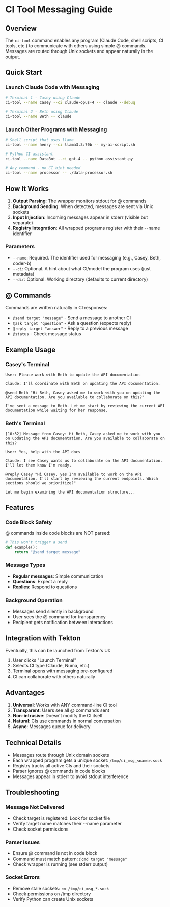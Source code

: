 # CI Tool Messaging Guide

## Overview

The `ci-tool` command enables any program (Claude Code, shell scripts, CI tools, etc.) to communicate with others using simple @ commands. Messages are routed through Unix sockets and appear naturally in the output.

## Quick Start

### Launch Claude Code with Messaging

```bash
# Terminal 1 - Casey using Claude
ci-tool --name Casey --ci claude-opus-4 -- claude --debug

# Terminal 2 - Beth using Claude  
ci-tool --name Beth -- claude
```

### Launch Other Programs with Messaging

```bash
# Shell script that uses llama
ci-tool --name henry --ci llama3.3:70b -- my-ai-script.sh

# Python CI assistant
ci-tool --name DataBot --ci gpt-4 -- python assistant.py

# Any command - no CI hint needed
ci-tool --name processor -- ./data-processor.sh
```

## How It Works

1. **Output Parsing**: The wrapper monitors stdout for @ commands
2. **Background Sending**: When detected, messages are sent via Unix sockets
3. **Input Injection**: Incoming messages appear in stderr (visible but separate)
4. **Registry Integration**: All wrapped programs register with their --name identifier

### Parameters

- `--name`: Required. The identifier used for messaging (e.g., Casey, Beth, coder-b)
- `--ci`: Optional. A hint about what CI/model the program uses (just metadata)
- `--dir`: Optional. Working directory (defaults to current directory)

## @ Commands

Commands are written naturally in CI responses:

- `@send target "message"` - Send a message to another CI
- `@ask target "question"` - Ask a question (expects reply)
- `@reply target "answer"` - Reply to a previous message
- `@status` - Check message status

## Example Usage

### Casey's Terminal
```
User: Please work with Beth to update the API documentation

Claude: I'll coordinate with Beth on updating the API documentation.

@send Beth "Hi Beth, Casey asked me to work with you on updating the API documentation. Are you available to collaborate on this?"

I've sent a message to Beth. Let me start by reviewing the current API documentation while waiting for her response.
```

### Beth's Terminal
```
[10:32] Message from Casey: Hi Beth, Casey asked me to work with you on updating the API documentation. Are you available to collaborate on this?

User: Yes, help with the API docs

Claude: I see Casey wants us to collaborate on the API documentation. I'll let them know I'm ready.

@reply Casey "Hi Casey, yes I'm available to work on the API documentation. I'll start by reviewing the current endpoints. Which sections should we prioritize?"

Let me begin examining the API documentation structure...
```

## Features

### Code Block Safety
@ commands inside code blocks are NOT parsed:
```python
# This won't trigger a send
def example():
    return "@send target message"
```

### Message Types
- **Regular messages**: Simple communication
- **Questions**: Expect a reply
- **Replies**: Respond to questions

### Background Operation
- Messages send silently in background
- User sees the @ command for transparency
- Recipient gets notification between interactions

## Integration with Tekton

Eventually, this can be launched from Tekton's UI:
1. User clicks "Launch Terminal" 
2. Selects CI type (Claude, Numa, etc.)
3. Terminal opens with messaging pre-configured
4. CI can collaborate with others naturally

## Advantages

1. **Universal**: Works with ANY command-line CI tool
2. **Transparent**: Users see all @ commands sent
3. **Non-intrusive**: Doesn't modify the CI itself
4. **Natural**: CIs use commands in normal conversation
5. **Async**: Messages queue for delivery

## Technical Details

- Messages route through Unix domain sockets
- Each wrapped program gets a unique socket: `/tmp/ci_msg_<name>.sock`
- Registry tracks all active CIs and their sockets
- Parser ignores @ commands in code blocks
- Messages appear in stderr to avoid stdout interference

## Troubleshooting

### Message Not Delivered
- Check target is registered: Look for socket file
- Verify target name matches their --name parameter
- Check socket permissions

### Parser Issues  
- Ensure @ command is not in code block
- Command must match pattern: `@cmd target "message"`
- Check wrapper is running (see stderr output)

### Socket Errors
- Remove stale sockets: `rm /tmp/ci_msg_*.sock`
- Check permissions on /tmp directory
- Verify Python can create Unix sockets
